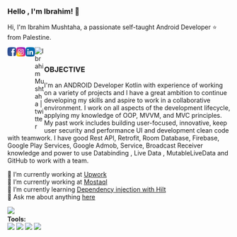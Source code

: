 ### Hello , I'm Ibrahim! 👋

Hi, I'm Ibrahim Mushtaha, a passionate self-taught Android Developer ⭐ from Palestine.

<a href="https://www.facebook.com/ibrahim.mushtaha2/" rel="nofollow">
<img align="left" alt="Ibrahim Mushtaha | Facebook" width="20px" src="https://github.com/alfayedoficial/alfayedoficial/raw/master/005-facebook.png?raw=true" style="max-width:100%;">
  </a>
  <a href="https://www.instagram.com/ix.ibrahim7/" rel="nofollow">
  <img align="left" alt="Ibrahim Mushtaha | Instagram " width="21px" src="https://github.com/alfayedoficial/alfayedoficial/raw/master/003-instagram.png?raw=true" style="max-width:100%;">
</a>
<a href="https://www.linkedin.com/in/ibrahimmushtaha/" rel="nofollow">
  <img align="left" alt="Ibrahim Mushtaha | LinkedIn " width="21px" src="https://github.com/alfayedoficial/alfayedoficial/raw/master/006-linkedin.png?raw=true" style="max-width:100%;">
</a>

<a href="https://twitter.com/IbrahimMushtah2" rel="nofollow">
  <img align="left" alt="Ibrahim Mushtaha | twitter " width="21px" src="https://user-images.githubusercontent.com/41232970/101995968-ef46e200-3cd6-11eb-82c9-2f9cf297dfe1.png" style="max-width:100%;">
</a><br>


### OBJECTIVE

I'm an ANDROID Developer Kotlin with experience of working on a variety of projects and I have a great ambition to continue developing my skills and aspire to work in a collaborative environment. I work on all aspects of the development lifecycle, applying my knowledge of OOP, MVVM, and MVC principles. My past work includes building user-focused, innovative, keep user security and performance UI and development clean code with teamwork. I have good Rest API, Retrofit, Room Database, Firebase, Google Play Services, Google Admob, Service, Broadcast Receiver knowledge and power to use Databinding , Live Data , MutableLiveData and GitHub to work with a team.

🔭 I’m currently working at <a href="https://www.upwork.com/fl/ibrahimmushtaha" rel="nofollow">Upwork</a><br>
🔭 I’m currently working at <a href="https://mostaql.com/u/Ibrahim_Mushtah" rel="nofollow">Mostaql</a><br>
🌱 I’m currently learning <a href="https://developer.android.com/training/dependency-injection/hilt-android" rel="nofollow">Dependency injection with Hilt</a><br>
💬 Ask me about anything <a href="https://github.com/Ibrahim-Mushtaha/Ibrahim-Mushtaha/issues" rel="nofollow">here</a><br>

<p>
<a target="_blank" rel="noopener noreferrer" href="https://camo.githubusercontent.com/e033af6f27b20a3471644206df38968dbd71b3880917f9050b4ffde6ce13a3c9/68747470733a2f2f6769746875622d726561646d652d73746174732e76657263656c2e6170702f6170693f757365726e616d653d616c66617965646f66696369616c2673686f775f69636f6e733d74727565267468656d653d6461726b26686964655f626f726465723d747275652669636f6e5f636f6c6f723d666666"><img src="https://github-readme-stats.vercel.app/api?username=Ibrahim-Mushtaha&&show_icons=true&title_color=ffffff&icon_color=bb2acf&text_color=daf7dc&bg_color=151515"></a>
<br>
<strong>Tools:</strong><br>
<code><a target="_blank" rel="noopener noreferrer" href="https://camo.githubusercontent.com/4941fcc9ec67c9140a88ae371985ae06d62e1cdfa781ebf342a77b27ca3a9d46/68747470733a2f2f322e62702e626c6f6773706f742e636f6d2f2d747a6d317477595f454e4d2f586c43527549305a6b52492f41414141414141414f736f2f426d4e4f55414e5857787763357677736c4e773357706a72446c67733950757751434c63424741735948512f73313630302f706173746564253242696d616765253242302e706e67"><img height="30" src="https://camo.githubusercontent.com/4941fcc9ec67c9140a88ae371985ae06d62e1cdfa781ebf342a77b27ca3a9d46/68747470733a2f2f322e62702e626c6f6773706f742e636f6d2f2d747a6d317477595f454e4d2f586c43527549305a6b52492f41414141414141414f736f2f426d4e4f55414e5857787763357677736c4e773357706a72446c67733950757751434c63424741735948512f73313630302f706173746564253242696d616765253242302e706e67" data-canonical-src="https://2.bp.blogspot.com/-tzm1twY_ENM/XlCRuI0ZkRI/AAAAAAAAOso/BmNOUANXWxwc5vwslNw3WpjrDlgs9PuwQCLcBGAsYHQ/s1600/pasted%2Bimage%2B0.png" style="max-width:100%;"></a></code>
<code><a target="_blank" rel="noopener noreferrer" href="https://camo.githubusercontent.com/2327c7adb8cca47b175c1f54a2ebdb2048f495346692b6046fa4724c8c753101/68747470733a2f2f7777772e61706b6d6972726f722e636f6d2f77702d636f6e74656e742f75706c6f6164732f323032302f30362f39312f356565383561643366326134312e706e67"><img height="30" src="https://camo.githubusercontent.com/2327c7adb8cca47b175c1f54a2ebdb2048f495346692b6046fa4724c8c753101/68747470733a2f2f7777772e61706b6d6972726f722e636f6d2f77702d636f6e74656e742f75706c6f6164732f323032302f30362f39312f356565383561643366326134312e706e67" data-canonical-src="https://www.apkmirror.com/wp-content/uploads/2020/06/91/5ee85ad3f2a41.png" style="max-width:100%;"></a></code>
<code><a target="_blank" rel="noopener noreferrer" href="https://camo.githubusercontent.com/f0cef5b78c20a9bb9261ead8dbc828917732e6830f1a2a75172e4c8d0caf9201/68747470733a2f2f63646e2e706978616261792e636f6d2f70686f746f2f323031352f31312f32372f31302f35352f70686f746f73686f702d313036353239365f3936305f3732302e6a7067"><img height="30" src="https://camo.githubusercontent.com/f0cef5b78c20a9bb9261ead8dbc828917732e6830f1a2a75172e4c8d0caf9201/68747470733a2f2f63646e2e706978616261792e636f6d2f70686f746f2f323031352f31312f32372f31302f35352f70686f746f73686f702d313036353239365f3936305f3732302e6a7067" data-canonical-src="https://cdn.pixabay.com/photo/2015/11/27/10/55/photoshop-1065296_960_720.jpg" style="max-width:100%;"></a></code>
<code><a target="_blank" rel="noopener noreferrer" href="https://camo.githubusercontent.com/938040703e25f988b487b166b8631ce258cd894bf7547e961536e8a4adf0d959/68747470733a2f2f75706c6f61642e77696b696d656469612e6f72672f77696b6970656469612f636f6d6d6f6e732f7468756d622f662f66622f41646f62655f496c6c7573747261746f725f43435f69636f6e2e7376672f3132303070782d41646f62655f496c6c7573747261746f725f43435f69636f6e2e7376672e706e67"><img height="30" src="https://camo.githubusercontent.com/938040703e25f988b487b166b8631ce258cd894bf7547e961536e8a4adf0d959/68747470733a2f2f75706c6f61642e77696b696d656469612e6f72672f77696b6970656469612f636f6d6d6f6e732f7468756d622f662f66622f41646f62655f496c6c7573747261746f725f43435f69636f6e2e7376672f3132303070782d41646f62655f496c6c7573747261746f725f43435f69636f6e2e7376672e706e67" data-canonical-src="https://upload.wikimedia.org/wikipedia/commons/thumb/f/fb/Adobe_Illustrator_CC_icon.svg/1200px-Adobe_Illustrator_CC_icon.svg.png" style="max-width:100%;"></a></code></p>
